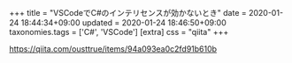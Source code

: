 +++
title = "VSCodeでC#のインテリセンスが効かないとき"
date = 2020-01-24 18:44:34+09:00
updated = 2020-01-24 18:46:50+09:00
taxonomies.tags = ['C#', 'VSCode']
[extra]
css = "qiita"
+++

<https://qiita.com/ousttrue/items/94a093ea0c2fd91b610b>


